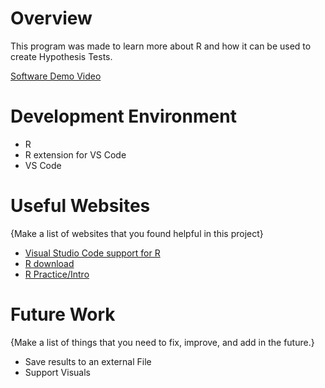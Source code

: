 # Overview

This program was made to learn more about R and how it can be used to create Hypothesis Tests.

[Software Demo Video](http://youtube.link.goes.here)

# Development Environment

- R
- R extension for VS Code
- VS Code

# Useful Websites

{Make a list of websites that you found helpful in this project}

- [Visual Studio Code support for R](https://code.visualstudio.com/docs/languages/r#:~:text=Getting%20started&text=For%20Windows%20users%2C%20it%20is,Install%20languageserver%20in%20R.&text=Install%20the%20R%20extension%20for,R%20file%20and%20start%20coding.)
- [R download](https://cloud.r-project.org/)
- [R Practice/Intro](https://coddy.tech/courses/introduction_to_r)

# Future Work

{Make a list of things that you need to fix, improve, and add in the future.}

- Save results to an external File
- Support Visuals